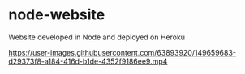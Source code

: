 # node-website
Website developed in Node and deployed on Heroku



https://user-images.githubusercontent.com/63893920/149659683-d29373f8-a184-416d-b1de-4352f9186ee9.mp4

